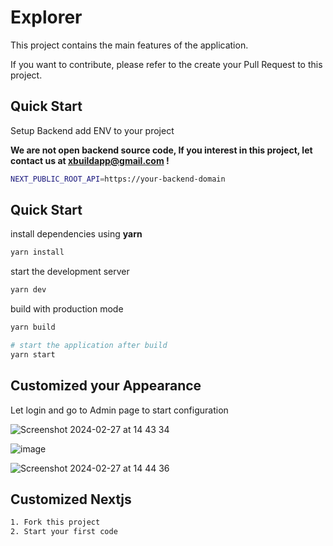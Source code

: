 # Explorer

This project contains the main features of the application.

If you want to contribute, please refer to the create your Pull Request to this project.

## Quick Start

Setup Backend add ENV to your project

**We are not open backend source code, If you interest in this project, let contact us at xbuildapp@gmail.com !**

```sh
NEXT_PUBLIC_ROOT_API=https://your-backend-domain
```

## Quick Start

install dependencies using **yarn**

```sh
yarn install
```

start the development server

```sh
yarn dev
```

build with production mode

```sh
yarn build

# start the application after build
yarn start
```

## Customized your Appearance

Let login and go to Admin page to start configuration

![Screenshot 2024-02-27 at 14 43 34](https://github.com/EVM-BUILDER/evm-explorer-client/assets/22475260/8b826340-468a-43f5-bde8-1f1b95c6ff71)

![image](https://github.com/EVM-BUILDER/evm-explorer-client/assets/22475260/52707d06-8591-4042-b7df-b29816da7ab7)

![Screenshot 2024-02-27 at 14 44 36](https://github.com/EVM-BUILDER/evm-explorer-client/assets/22475260/6e9ef992-533b-499f-80ad-66621254f584)


## Customized Nextjs

```sh
1. Fork this project
2. Start your first code
```
